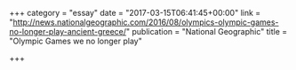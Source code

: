 +++
category = "essay"
date = "2017-03-15T06:41:45+00:00"
link = "http://news.nationalgeographic.com/2016/08/olympics-olympic-games-no-longer-play-ancient-greece/"
publication = "National Geographic"
title = "Olympic Games we no longer play"

+++


